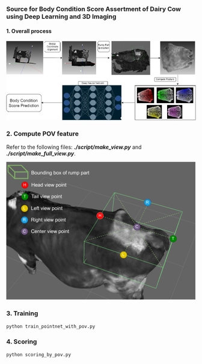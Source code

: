 ### Source for Body Condition Score Assertment of Dairy Cow using Deep Learning and 3D Imaging

#### 1. Overall process
![image info](./media/overall.png)


### 2. Compute POV feature
Refer to the following files: ***./script/make_view.py*** and ***./script/make_full_view.py***.

![image info](./media/pov.png)

### 3. Training
```
python train_pointnet_with_pov.py
```

### 4. Scoring
```
python scoring_by_pov.py
```
